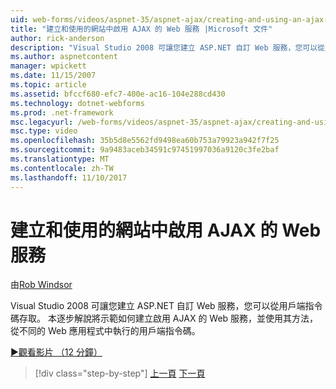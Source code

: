 ```yaml
---
uid: web-forms/videos/aspnet-35/aspnet-ajax/creating-and-using-an-ajax-enabled-web-service-in-a-web-site
title: "建立和使用的網站中啟用 AJAX 的 Web 服務 |Microsoft 文件"
author: rick-anderson
description: "Visual Studio 2008 可讓您建立 ASP.NET 自訂 Web 服務，您可以從用戶端指令碼存取。 這個逐步解說將示範如何建立 AJ..."
ms.author: aspnetcontent
manager: wpickett
ms.date: 11/15/2007
ms.topic: article
ms.assetid: bfccf680-efc7-400e-ac16-104e288cd430
ms.technology: dotnet-webforms
ms.prod: .net-framework
msc.legacyurl: /web-forms/videos/aspnet-35/aspnet-ajax/creating-and-using-an-ajax-enabled-web-service-in-a-web-site
msc.type: video
ms.openlocfilehash: 35b5d8e5562fd9498ea60b753a79923a942f7f25
ms.sourcegitcommit: 9a9483aceb34591c97451997036a9120c3fe2baf
ms.translationtype: MT
ms.contentlocale: zh-TW
ms.lasthandoff: 11/10/2017
---
```

<a name="creating-and-using-an-ajax-enabled-web-service-in-a-web-site"></a>建立和使用的網站中啟用 AJAX 的 Web 服務
====================
由[Rob Windsor](https://twitter.com/robwindsor)

Visual Studio 2008 可讓您建立 ASP.NET 自訂 Web 服務，您可以從用戶端指令碼存取。 本逐步解說將示範如何建立啟用 AJAX 的 Web 服務，並使用其方法，從不同的 Web 應用程式中執行的用戶端指令碼。

[&#9654;觀看影片 （12 分鐘）](https://channel9.msdn.com/Blogs/ASP-NET-Site-Videos/creating-and-using-an-ajax-enabled-web-service-in-a-web-site)

>[!div class="step-by-step"]
[上一頁](adding-ajax-functionality-to-an-existing-aspnet-page.md)
[下一頁](aspnet-ajax-a-demonstration-of-aspnet-ajax.md)
